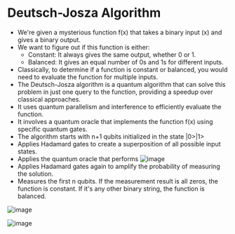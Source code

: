 # Deutsch-Josza Algorithm

* We're given a mysterious function f(x) that takes a binary input (x) and gives a binary output.
* We want to figure out if this function is either:
    * Constant: It always gives the same output, whether 0 or 1.
    * Balanced: It gives an equal number of 0s and 1s for different inputs.
* Classically, to determine if a function is constant or balanced, you would need to evaluate the function for multiple inputs.
* The Deutsch-Josza algorithm is a quantum algorithm that can solve this problem in just one query to the function, providing a speedup over classical approaches.
* It uses quantum parallelism and interference to efficiently evaluate the function.
* It involves a quantum oracle that implements the function f(x) using specific quantum gates.
* The algorithm starts with n+1  qubits initialized in the state |0>|1>
* Applies Hadamard gates to create a superposition of all possible input states.
* Applies the quantum oracle that performs
![image](https://github.com/ani171/quantum_computing/assets/97838595/bb8d81b3-bef3-4dbe-a44f-78fe8f70ad54)
* Applies Hadamard gates again to amplify the probability of measuring the solution.
* Measures the first n qubits. If the measurement result is all zeros, the function is constant. If it's any other binary string, the function is balanced.


![image](https://github.com/ani171/quantum_computing/assets/97838595/aa091501-e6b7-48b2-bf5b-5bd964a8a3ae)

![image](https://github.com/ani171/quantum_computing/assets/97838595/463ebecb-c0b7-4178-aa17-9611aeb5e930)

